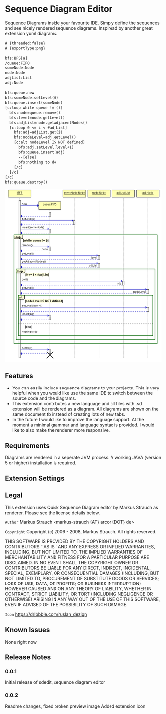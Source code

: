 # Sequence Diagram Editor

Sequence Diagrams inside your favourite IDE. Simply define the sequences and see nicely rendered sequence diagrams. Inspiread by another great extension yuml diagrams.


```
# {threaded:false}
# {exportType:png}

bfs:BFS[a]
/queue:FIFO
someNode:Node
node:Node
adjList:List
adj:Node

bfs:queue.new
bfs:someNode.setLevel(0)
bfs:queue.insert(someNode)
[c:loop while queue != ()]
  bfs:node=queue.remove()
  bfs:level=node.getLevel()
  bfs:adjList=node.getAdjacentNodes()
  [c:loop 0 <= i < #adjList]
    bfs:adj=adjList.get(i)
    bfs:nodeLevel=adj.getLevel()
    [c:alt nodeLevel IS NOT defined]
      bfs:adj.setLevel(level+1)
      bfs:queue.insert(adj)
      --[else]
      bfs:nothing to do
    [/c]
  [/c]
[/c]
bfs:queue.destroy()
```

![Rendered diagram](https://github.com/ferdaarikan/vscode-sdedit/raw/master/images/sample.png)


## Features
 * You can easily include sequence diagrams to your projects. This is very helpful when you would like use the same IDE to switch between the source code and the diagrams. 
 * This extension contributes a new language and all files with .sd extension will be rendered as a diagram. All diagrams are shown on the same document tb instead of creating lots of new tabs. 
* In the future I would like to improve the language support. At the moment a minimal grammar and language syntax is provided. I would like to also make the renderer more responsive.

## Requirements

Diagrams are rendered in a seperate JVM process. A working JAVA (version 5 or higher) installation is required. 

## Extension Settings


## Legal
This extension uses Quick Sequence Diagram editor by Markus Strauch as renderer. Please see the license details below.

`Author`
Markus Strauch <markus-strauch {AT} arcor {DOT} de>

`Copyright`
Copyright (c) 2006 - 2008, Markus Strauch. All rights reserved.

THIS SOFTWARE IS PROVIDED BY THE COPYRIGHT HOLDERS AND CONTRIBUTORS ``AS IS'' AND ANY EXPRESS OR IMPLIED WARRANTIES, INCLUDING, BUT NOT LIMITED TO, THE IMPLIED WARRANTIES OF MERCHANTABILITY AND FITNESS FOR A PARTICULAR PURPOSE ARE DISCLAIMED. IN NO EVENT SHALL THE COPYRIGHT OWNER OR CONTRIBUTORS BE LIABLE FOR ANY DIRECT, INDIRECT, INCIDENTAL, SPECIAL, EXEMPLARY, OR CONSEQUENTIAL DAMAGES (INCLUDING, BUT NOT LIMITED TO, PROCUREMENT OF SUBSTITUTE GOODS OR SERVICES; LOSS OF USE, DATA, OR PROFITS; OR BUSINESS INTERRUPTION) HOWEVER CAUSED AND ON ANY THEORY OF LIABILITY, WHETHER IN CONTRACT, STRICT LIABILITY, OR TORT (INCLUDING NEGLIGENCE OR OTHERWISE) ARISING IN ANY WAY OUT OF THE USE OF THIS SOFTWARE, EVEN IF ADVISED OF THE POSSIBILITY OF SUCH DAMAGE.

`Icon`
https://dribbble.com/ruslan_dezign

## Known Issues

None right now

## Release Notes

### 0.0.1

Initial release of sdedit, sequence diagram editor

### 0.0.2

Readme changes, fixed broken preview image
Added extension icon